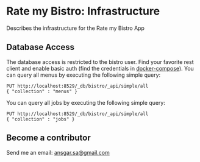 # Rate my Bistro: Infrastructure

Describes the infrastructure for the Rate my Bistro App

## Database Access

The database access is restricted to the  bistro user.
Find your favorite rest client and enable basic auth (find the credentials in [docker-compose](./docker-compose.yml)).
You can query all menus by executing the following simple query:

```
PUT http://localhost:8529/_db/bistro/_api/simple/all
{ "collection" : "menus" }
```

You can query all jobs by executing the following simple query:
```
PUT http://localhost:8529/_db/bistro/_api/simple/all
{ "collection" : "jobs" }
```


## Become a contributor

Send me an email: ansgar.sa@gmail.com
